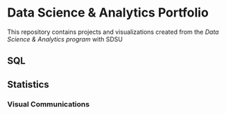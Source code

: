 # Data Science & Analytics Portfolio
This repository contains projects and visualizations created from the *Data Science & Analytics program* with SDSU
## SQL
## Statistics
### Visual Communications

